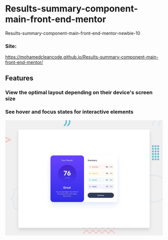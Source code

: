 # Results-summary-component-main-front-end-mentor
Results-summary-component-main-front-end-mentor-newbie-10
### Site: 
https://mohamedcleancode.github.io/Results-summary-component-main-front-end-mentor/

## Features

### View the optimal layout depending on their device's screen size
### See hover and focus states for interactive elements

![Getting Started](./design/desktop-preview.jpg)
